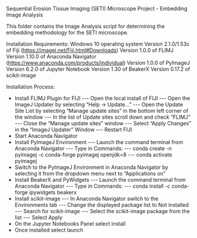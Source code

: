 Sequential Erosion Tissue Imaging (SETI) Microscope Project - Embedding Image Analysis

This folder contains the Image Analysis script for determining the embedding methodology for the SETI microscope.

Installation Requirements:
Windows 10 operating system
Version 2.1.0/1.53c of Fiji (https://imagej.net/Fiji.html#Downloads)
Version 1.0.0 of FLIMJ 
Version 1.10.0 of Anaconda Navigator (https://www.anaconda.com/products/individual)
Version 1.0.0 of PyImageJ 
Version 6.2.0 of Jupyter Notebook 
Version 1.30 of BeakerX 
Version 0.17.2 of scikit-image

Installation Process:
- Install FLIMJ Plugin for FIJI
--- Open the local install of FIJI 
--- Open the ImageJ Updater by selecting  “Help → Update...”
--- Open the Update Site List by selecting “Manage update sites” in the bottom left corner of the window
--- In the list of Update sites scroll down and check “FLIMJ” 
--- Close the “Manage update sites” window
--- Select “Apply Changes” in the “ImageJ Updater” Window
--- Restart FIJI
- Start Anaconda Navigator
- Install PyImageJ Environment 
--- Launch the command terminal from Anaconda Navigator
--- Type in Commands:
--- conda create -n pyimagej -c conda-forge pyimagej openjdk=8
--- conda activate pyimagej
- Switch to the PyImageJ Environment in Anaconda Navigator by selecting it from the dropdown menu next to “Applications on”
- Install BeakerX and PyWidgets
--- Launch the command terminal from Anaconda Navigator
--- Type in Commands:
--- conda install -c conda-forge ipywidgets beakerx
- Install scikit-image
--- In Anaconda Navigator switch to the Environments tab
--- Change the displayed package list to Not installed
--- Search for scikit-image
--- Select the scikit-image package from the list 
--- Select Apply
- On the Jupyter Notebooks Panel select install
- Once installed select launch


